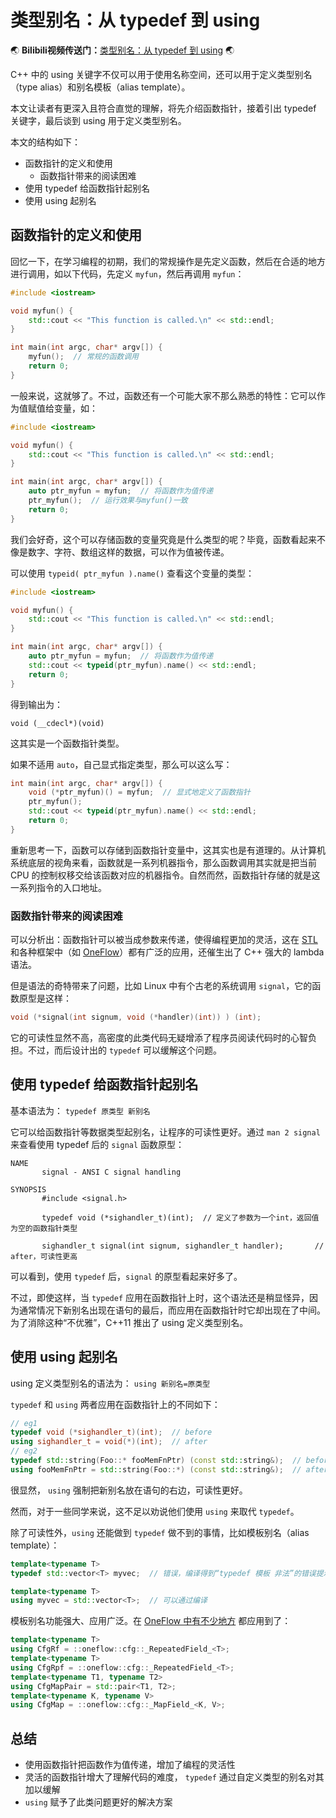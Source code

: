 # 类型别名：从 typedef 到 using

:earth_asia: **Bilibili视频传送门：**[类型别名：从 typedef 到 using](https://www.bilibili.com/video/BV1Cq4y1A7Zk) :earth_asia:

C++ 中的 using 关键字不仅可以用于使用名称空间，还可以用于定义类型别名（type alias）和别名模板（alias template）。

本文让读者有更深入且符合直觉的理解，将先介绍函数指针，接着引出 typedef 关键字，最后谈到 using 用于定义类型别名。

本文的结构如下：

- 函数指针的定义和使用
  - 函数指针带来的阅读困难
- 使用 typedef 给函数指针起别名
- 使用 using 起别名

## 函数指针的定义和使用

回忆一下，在学习编程的初期，我们的常规操作是先定义函数，然后在合适的地方进行调用，如以下代码，先定义 `myfun`，然后再调用 `myfun`：

```c++
#include <iostream>

void myfun() {
	std::cout << "This function is called.\n" << std::endl;
}

int main(int argc, char* argv[]) {
	myfun();  // 常规的函数调用
	return 0;
}
```

一般来说，这就够了。不过，函数还有一个可能大家不那么熟悉的特性：它可以作为值赋值给变量，如：

```c++
#include <iostream>

void myfun() {
	std::cout << "This function is called.\n" << std::endl;
}

int main(int argc, char* argv[]) {
	auto ptr_myfun = myfun;  // 将函数作为值传递
	ptr_myfun();  // 运行效果与myfun()一致
	return 0;
}
```

我们会好奇，这个可以存储函数的变量究竟是什么类型的呢？毕竟，函数看起来不像是数字、字符、数组这样的数据，可以作为值被传递。

可以使用 `typeid( ptr_myfun ).name()` 查看这个变量的类型：

```c++
#include <iostream>

void myfun() {
	std::cout << "This function is called.\n" << std::endl;
}

int main(int argc, char* argv[]) {
	auto ptr_myfun = myfun;  // 将函数作为值传递
	std::cout << typeid(ptr_myfun).name() << std::endl;
	return 0;
}
```

得到输出为：

```text
void (__cdecl*)(void)
```

这其实是一个函数指针类型。

如果不适用 `auto`，自己显式指定类型，那么可以这么写：

```c++
int main(int argc, char* argv[]) {
	void (*ptr_myfun)() = myfun;  // 显式地定义了函数指针
	ptr_myfun();
	std::cout << typeid(ptr_myfun).name() << std::endl;
	return 0;
}
```

重新思考一下，函数可以存储到函数指针变量中，这其实也是有道理的。从计算机系统底层的视角来看，函数就是一系列机器指令，那么函数调用其实就是把当前 CPU 的控制权移交给该函数对应的机器指令。自然而然，函数指针存储的就是这一系列指令的入口地址。

### 函数指针带来的阅读困难

可以分析出：函数指针可以被当成参数来传递，使得编程更加的灵活，这在 [STL](https://github.com/microsoft/STL/blob/main/stl/src/cthread.cpp#L109) 和各种框架中（如 [OneFlow](https://github.com/Oneflow-Inc/oneflow/blob/master/oneflow/core/intrusive/ref.h#L58)）都有广泛的应用，还催生出了 C++ 强大的 lambda 语法。

但是语法的奇特带来了问题，比如 Linux 中有个古老的系统调用 `signal`，它的函数原型是这样：

```c++
void (*signal(int signum, void (*handler)(int)) ) (int);
```

它的可读性显然不高，高密度的此类代码无疑增添了程序员阅读代码时的心智负担。不过，而后设计出的 `typedef` 可以缓解这个问题。

## 使用 typedef 给函数指针起别名

基本语法为： `typedef 原类型 新别名`

它可以给函数指针等数据类型起别名，让程序的可读性更好。通过 `man 2 signal` 来查看使用 typedef 后的 `signal` 函数原型：

```text
NAME
       signal - ANSI C signal handling

SYNOPSIS
       #include <signal.h>

       typedef void (*sighandler_t)(int);  // 定义了参数为一个int，返回值为空的函数指针类型
       
       sighandler_t signal(int signum, sighandler_t handler);  		// after，可读性更高
```

可以看到，使用 `typedef` 后，`signal` 的原型看起来好多了。

不过，即使这样，当 `typedef` 应用在函数指针上时，这个语法还是稍显怪异，因为通常情况下新别名出现在语句的最后，而应用在函数指针时它却出现在了中间。为了消除这种“不优雅”，C++11 推出了 using 定义类型别名。

## 使用 using 起别名

using 定义类型别名的语法为： `using 新别名=原类型`

`typedef` 和 `using` 两者应用在函数指针上的不同如下：

```c++
// eg1
typedef void (*sighandler_t)(int);  // before
using sighandler_t = void(*)(int);  // after
// eg2
typedef std::string(Foo::* fooMemFnPtr) (const std::string&);  // before
using fooMemFnPtr = std::string(Foo::*) (const std::string&);  // after
```

很显然， `using` 强制把新别名放在语句的右边，可读性更好。

然而，对于一些同学来说，这不足以劝说他们使用 `using` 来取代 `typedef`。

除了可读性外，`using` 还能做到 `typedef` 做不到的事情，比如模板别名（alias template）：

```c++
template<typename T>
typedef std::vector<T> myvec;  // 错误，编译得到“typedef 模板 非法”的错误提示

template<typename T>
using myvec = std::vector<T>;  // 可以通过编译
```

模板别名功能强大、应用广泛。在 [OneFlow 中有不少地方](https://github.com/Oneflow-Inc/oneflow/blob/master/oneflow/core/common/cfg.h#L30-L36) 都应用到了：

```c++
template<typename T>
using CfgRf = ::oneflow::cfg::_RepeatedField_<T>;
template<typename T>
using CfgRpf = ::oneflow::cfg::_RepeatedField_<T>;
template<typename T1, typename T2>
using CfgMapPair = std::pair<T1, T2>;
template<typename K, typename V>
using CfgMap = ::oneflow::cfg::_MapField_<K, V>;
```

## 总结

- 使用函数指针把函数作为值传递，增加了编程的灵活性
- 灵活的函数指针增大了理解代码的难度， `typedef` 通过自定义类型的别名对其加以缓解
- `using` 赋予了此类问题更好的解决方案
